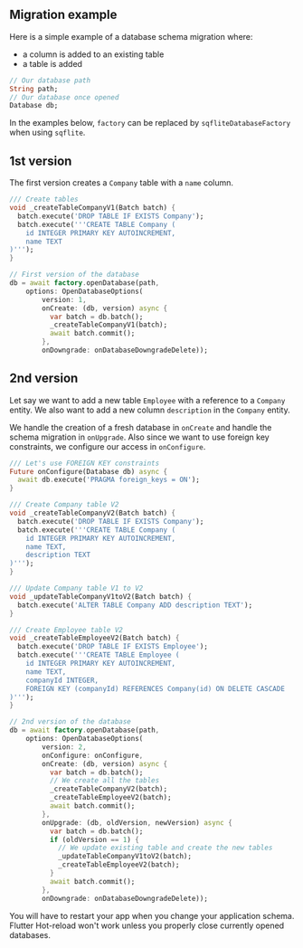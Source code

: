 ## Migration example

Here is a simple example of a database schema migration where:
* a column is added to an existing table
* a table is added

```dart
// Our database path
String path;
// Our database once opened
Database db;
```

In the examples below, `factory` can be replaced by `sqfliteDatabaseFactory` when using `sqflite`.

## 1st version

The first version creates a `Company` table with a `name` column.

```dart
/// Create tables
void _createTableCompanyV1(Batch batch) {
  batch.execute('DROP TABLE IF EXISTS Company');
  batch.execute('''CREATE TABLE Company (
    id INTEGER PRIMARY KEY AUTOINCREMENT,
    name TEXT
)''');
}

// First version of the database
db = await factory.openDatabase(path,
    options: OpenDatabaseOptions(
        version: 1,
        onCreate: (db, version) async {
          var batch = db.batch();
          _createTableCompanyV1(batch);
          await batch.commit();
        },
        onDowngrade: onDatabaseDowngradeDelete));

```

## 2nd version

Let say we want to add a new table `Employee` with a reference to a `Company` entity.
We also want to add a new column `description` in the `Company` entity.

We handle the creation of a fresh database in `onCreate` and handle the schema migration in `onUpgrade`. Also since we
want to use foreign key constraints, we configure our access in `onConfigure`.

```dart
/// Let's use FOREIGN KEY constraints
Future onConfigure(Database db) async {
  await db.execute('PRAGMA foreign_keys = ON');
}

/// Create Company table V2
void _createTableCompanyV2(Batch batch) {
  batch.execute('DROP TABLE IF EXISTS Company');
  batch.execute('''CREATE TABLE Company (
    id INTEGER PRIMARY KEY AUTOINCREMENT,
    name TEXT,
    description TEXT
)''');
}

/// Update Company table V1 to V2
void _updateTableCompanyV1toV2(Batch batch) {
  batch.execute('ALTER TABLE Company ADD description TEXT');
}

/// Create Employee table V2
void _createTableEmployeeV2(Batch batch) {
  batch.execute('DROP TABLE IF EXISTS Employee');
  batch.execute('''CREATE TABLE Employee (
    id INTEGER PRIMARY KEY AUTOINCREMENT,
    name TEXT,
    companyId INTEGER,
    FOREIGN KEY (companyId) REFERENCES Company(id) ON DELETE CASCADE
)''');
}

// 2nd version of the database
db = await factory.openDatabase(path,
    options: OpenDatabaseOptions(
        version: 2,
        onConfigure: onConfigure,
        onCreate: (db, version) async {
          var batch = db.batch();
          // We create all the tables
          _createTableCompanyV2(batch);
          _createTableEmployeeV2(batch);
          await batch.commit();
        },
        onUpgrade: (db, oldVersion, newVersion) async {
          var batch = db.batch();
          if (oldVersion == 1) {
            // We update existing table and create the new tables
            _updateTableCompanyV1toV2(batch);
            _createTableEmployeeV2(batch);
          }
          await batch.commit();
        },
        onDowngrade: onDatabaseDowngradeDelete));

```

You will have to restart your app when you change your application schema. Flutter Hot-reload won't work unless you properly close currently opened databases.